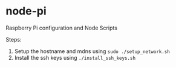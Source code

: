 # node-pi
Raspberry Pi configuration and Node Scripts

Steps:
1. Setup the hostname and mdns using ```sudo ./setup_network.sh```
2. Install the ssh keys using ```./install_ssh_keys.sh``` 
